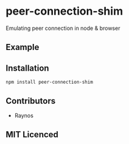 # peer-connection-shim

Emulating peer connection in node & browser

## Example

## Installation

`npm install peer-connection-shim`

## Contributors

 - Raynos

## MIT Licenced